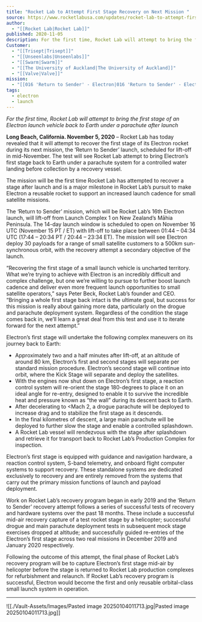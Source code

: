 ```yaml
---
title: "Rocket Lab to Attempt First Stage Recovery on Next Mission "
source: https://www.rocketlabusa.com/updates/rocket-lab-to-attempt-first-stage-recovery-on-next-mission/
author:
  - "[[Rocket Lab|Rocket Lab]]"
published: 2020-11-05
description: For the first time, Rocket Lab will attempt to bring the first stage of an Electron launch vehicle back to Earth under a parachute after launch
Customer:
  - "[[Trisept|Trisept]]"
  - "[[Unseenlabs|Unseenlabs]]"
  - "[[Swarm|Swarm]]"
  - "[[The University of Auckland|The University of Auckland]]"
  - "[[Valve|Valve]]"
mission:
  - "[[016 'Return to Sender' - Electron|016 'Return to Sender' - Electron]]"
tags:
  - electron
  - launch
---
```

*For the first time, Rocket Lab will attempt to bring the first stage of an Electron launch vehicle back to Earth under a parachute after launch*

**Long Beach, California. November 5, 2020** – Rocket Lab has today revealed that it will attempt to recover the first stage of its Electron rocket during its next mission, the ‘Return to Sender’ launch, scheduled for lift-off in mid-November. The test will see Rocket Lab attempt to bring Electron’s first stage back to Earth under a parachute system for a controlled water landing before collection by a recovery vessel.

The mission will be the first time Rocket Lab has attempted to recover a stage after launch and is a major milestone in Rocket Lab’s pursuit to make Electron a reusable rocket to support an increased launch cadence for small satellite missions.

The ‘Return to Sender’ mission, which will be Rocket Lab’s 16th Electron launch, will lift-off from Launch Complex 1 on New Zealand’s Māhia Peninsula. The 14-day launch window is scheduled to open on November 16 UTC (November 15 PT / ET) with lift-off to take place between 01:44 – 04:34 UTC (17:44 – 20:34 PT / 20:44 – 23:34 ET). The mission will see Electron deploy 30 payloads for a range of small satellite customers to a 500km sun-synchronous orbit, with the recovery attempt a secondary objective of the launch.

“Recovering the first stage of a small launch vehicle is uncharted territory. What we’re trying to achieve with Electron is an incredibly difficult and complex challenge, but one we’re willing to pursue to further boost launch cadence and deliver even more frequent launch opportunities to small satellite operators,” says Peter Beck, Rocket Lab’s founder and CEO. “Bringing a whole first stage back intact is the ultimate goal, but success for this mission is really about gaining more data, particularly on the drogue and parachute deployment system. Regardless of the condition the stage comes back in, we’ll learn a great deal from this test and use it to iterate forward for the next attempt.”

Electron’s first stage will undertake the following complex maneuvers on its journey back to Earth:

- Approximately two and a half minutes after lift-off, at an altitude of around 80 km, Electron’s first and second stages will separate per standard mission procedure. Electron’s second stage will continue into orbit, where the Kick Stage will separate and deploy the satellites.
- With the engines now shut down on Electron’s first stage, a reaction control system will re-orient the stage 180-degrees to place it on an ideal angle for re-entry, designed to enable it to survive the incredible heat and pressure known as “the wall” during its descent back to Earth.
- After decelerating to <Mach 2, a drogue parachute will be deployed to increase drag and to stabilize the first stage as it descends.
- In the final kilometres of descent, a large main parachute will be deployed to further slow the stage and enable a controlled splashdown.
- A Rocket Lab vessel will rendezvous with the stage after splashdown and retrieve it for transport back to Rocket Lab’s Production Complex for inspection.

Electron’s first stage is equipped with guidance and navigation hardware, a reaction control system, S-band telemetry, and onboard flight computer systems to support recovery. These standalone systems are dedicated exclusively to recovery and are entirely removed from the systems that carry out the primary mission functions of launch and payload deployment.  

Work on Rocket Lab’s recovery program began in early 2019 and the ‘Return to Sender’ recovery attempt follows a series of successful tests of recovery and hardware systems over the past 18 months. These include a successful mid-air recovery capture of a test rocket stage by a helicopter; successful drogue and main parachute deployment tests in subsequent mock stage exercises dropped at altitude; and successfully guided re-entries of the Electron’s first stage across two real missions in December 2019 and January 2020 respectively.

Following the outcome of this attempt, the final phase of Rocket Lab’s recovery program will be to capture Electron’s first stage mid-air by helicopter before the stage is returned to Rocket Lab production complexes for refurbishment and relaunch. If Rocket Lab’s recovery program is successful, Electron would become the first and only reusable orbital-class small launch system in operation.

---

![[./Vault-Assets/Images/Pasted image 20250104011713.jpg|Pasted image 20250104011713.jpg]]